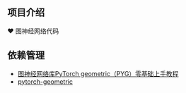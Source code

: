 ## 项目介绍
:heart: 图神经网络代码


## 依赖管理

- [图神经网络库PyTorch geometric（PYG）零基础上手教程](https://zhuanlan.zhihu.com/p/91229616)
- [pytorch-geometric](https://pytorch-geometric.readthedocs.io/en/latest/notes/introduction.html)